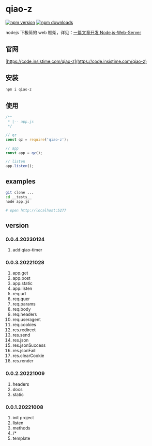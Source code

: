 # qiao-z

[![npm version](https://img.shields.io/npm/v/qiao-z.svg?style=flat-square)](https://www.npmjs.org/package/qiao-z)
[![npm downloads](https://img.shields.io/npm/dm/qiao-z.svg?style=flat-square)](https://npm-stat.com/charts.html?package=qiao-z)

nodejs 下极简的 web 框架，详见：[一篇文章开发 Node.js-Web-Server](https://blog.insistime.com/nodejs-web-server)

## 官网

[https://code.insistime.com/qiao-z](https://code.insistime.com/qiao-z)

## 安装

```bash
npm i qiao-z
```

## 使用

```javascript
/**
 * |-- app.js
 */

// qz
const qz = require('qiao-z');

// app
const app = qz();

// listen
app.listen();
```

## examples

```bash
git clone ...
cd __tests__
node app.js

# open http://localhost:5277
```

## version

### 0.0.4.20230124

1. add qiao-timer

### 0.0.3.20221028

1. app.get
2. app.post
3. app.static
4. app.listen
5. req.url
6. req.quer
7. req.params
8. req.body
9. req.headers
10. req.useragent
11. req.cookies
12. res.redirect
13. res.send
14. res.json
15. res.jsonSuccess
16. res.jsonFail
17. res.clearCookie
18. res.render

### 0.0.2.20221009

1. headers
2. docs
3. static

### 0.0.1.20221008

1. init project
2. listen
3. methods
4. /\*
5. template
